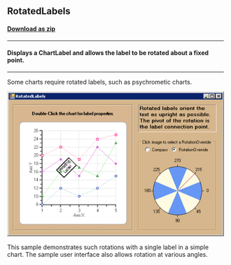 ## RotatedLabels
#### [Download as zip](https://grapecity.github.io/DownGit/#/home?url=https://github.com/GrapeCity/ComponentOne-WinForms-Samples/tree/master/NetFramework\Charts\CS\RotatedLabels)
____
#### Displays a ChartLabel and allows the label to be rotated about a fixed point.
____
Some charts require rotated labels, such as psychrometic charts.

![screenshot](screenshot.png)

This sample demonstrates such rotations with a single label in a simple chart.
The sample user interface also allows rotation at various angles.